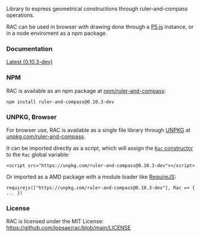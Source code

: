 Library to express geometrical constructions through ruler-and-compass operations.

RAC can be used in browser with drawing done through a [P5.js](https://p5js.org/) instance, or in a node enviroment as a npm package.


### Documentation

[Latest (0.10.3-dev)](./docs/latest/)



### NPM

RAC is available as an npm package at [npm/ruler-and-compass](https://www.npmjs.com/package/ruler-and-compass):
```
npm install ruler-and-compass@0.10.3-dev
```



### UNPKG, Browser

For browser use, RAC is available as a single file library through [UNPKG](https://unpkg.com/) at [unpkg.com/ruler-and-compass](https://unpkg.com/ruler-and-compass).

It can be imported directly as a script, which will assign the [`Rac` constructor](./docs/latest/Rac.html) to the `Rac` global variable:
```
<script src="https://unpkg.com/ruler-and-compass@0.10.3-dev"></script>
```

Or imported as a AMD package with a module loader like [RequireJS](https://requirejs.org/):
```
requirejs(["https://unpkg.com/ruler-and-compass@0.10.3-dev"], Rac => { ... })
```



### License

RAC is licensed under the MIT License: <https://github.com/lopsae/rac/blob/main/LICENSE>

